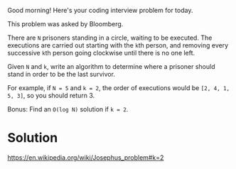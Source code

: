 Good morning! Here's your coding interview problem for today.

This problem was asked by Bloomberg.

There are `N` prisoners standing in a circle, waiting to be executed. The executions are carried out starting with the `k`th person, and removing every successive `k`th person going clockwise until there is no one left.

Given `N` and `k`, write an algorithm to determine where a prisoner should stand in order to be the last survivor.

For example, if `N = 5` and `k = 2`, the order of executions would be `[2, 4, 1, 5, 3]`, so you should return 3.

Bonus: Find an `O(log N)` solution if `k = 2`.

# Solution

https://en.wikipedia.org/wiki/Josephus_problem#k=2
